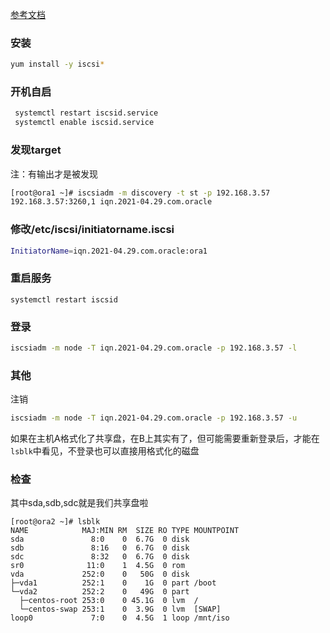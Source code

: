 [参考文档](https://blog.csdn.net/cuichongxin/article/details/103982207)

### 安装

```bash
yum install -y iscsi*
```

### 开机自启

```bash
 systemctl restart iscsid.service
 systemctl enable iscsid.service
```

### 发现target

注：有输出才是被发现

```bash
[root@ora1 ~]# iscsiadm -m discovery -t st -p 192.168.3.57
192.168.3.57:3260,1 iqn.2021-04.29.com.oracle
```

### 修改/etc/iscsi/initiatorname.iscsi

```bash
InitiatorName=iqn.2021-04.29.com.oracle:ora1
```

### 重启服务

```
systemctl restart iscsid
```

### 登录


```bash
iscsiadm -m node -T iqn.2021-04.29.com.oracle -p 192.168.3.57 -l
```

### 其他

注销

```bash
iscsiadm -m node -T iqn.2021-04.29.com.oracle -p 192.168.3.57 -u
```

如果在主机A格式化了共享盘，在B上其实有了，但可能需要重新登录后，才能在`lsblk`中看见，不登录也可以直接用格式化的磁盘

### 检查

其中sda,sdb,sdc就是我们共享盘啦

```
[root@ora2 ~]# lsblk
NAME            MAJ:MIN RM  SIZE RO TYPE MOUNTPOINT
sda               8:0    0  6.7G  0 disk 
sdb               8:16   0  6.7G  0 disk 
sdc               8:32   0  6.7G  0 disk 
sr0              11:0    1  4.5G  0 rom  
vda             252:0    0   50G  0 disk 
├─vda1          252:1    0    1G  0 part /boot
└─vda2          252:2    0   49G  0 part 
  ├─centos-root 253:0    0 45.1G  0 lvm  /
  └─centos-swap 253:1    0  3.9G  0 lvm  [SWAP]
loop0             7:0    0  4.5G  1 loop /mnt/iso
```

